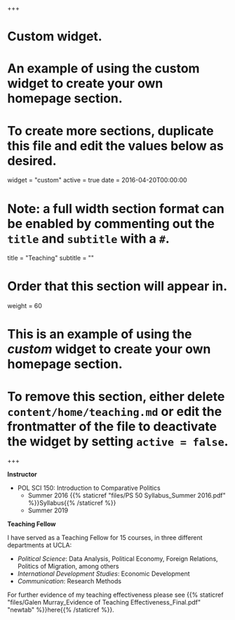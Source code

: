 +++
# Custom widget.
# An example of using the custom widget to create your own homepage section.
# To create more sections, duplicate this file and edit the values below as desired.
widget = "custom"
active = true
date = 2016-04-20T00:00:00

# Note: a full width section format can be enabled by commenting out the `title` and `subtitle` with a `#`.
title = "Teaching"
subtitle = ""

# Order that this section will appear in.
weight = 60

# This is an example of using the *custom* widget to create your own homepage section.

# To remove this section, either delete `content/home/teaching.md` or edit the frontmatter of the file to deactivate the widget by setting `active = false`.

+++

**Instructor**

- POL SCI 150: Introduction to Comparative Politics
  - Summer 2016 {{% staticref "files/PS 50 Syllabus_Summer 2016.pdf" %}}Syllabus{{% /staticref %}}
  - Summer 2019
  
**Teaching Fellow**

I have served as a Teaching Fellow for 15 courses, in three different departments at UCLA:

- *Political Science*: Data Analysis, Political Economy, Foreign Relations, Politics of Migration, among others
- *International Development Studies*: Economic Development
- *Communication*: Research Methods

For further evidence of my teaching effectiveness please see {{% staticref "files/Galen Murray_Evidence of Teaching Effectiveness_Final.pdf" "newtab" %}}here{{% /staticref %}}.


